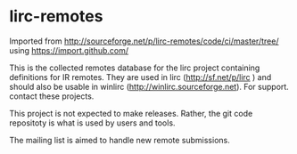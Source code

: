 # lirc-remotes

Imported from http://sourceforge.net/p/lirc-remotes/code/ci/master/tree/ using https://import.github.com/

This is the collected remotes database for the lirc project containing definitions for IR remotes. They are used in lirc (http://sf.net/p/lirc ) and should also be usable in winlirc (http://winlirc.sourceforge.net). For support. contact these projects.

This project is not expected to make releases. Rather, the git code repositoty is what is used by users and tools.

The mailing list is aimed to handle new remote submissions.
